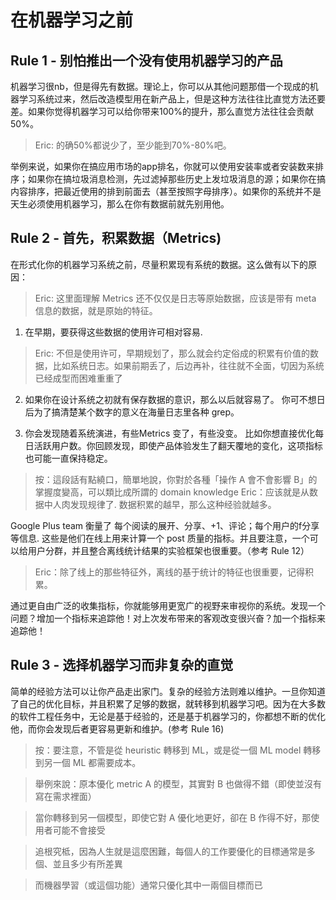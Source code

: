 # 在机器学习之前

## Rule 1 - 别怕推出一个没有使用机器学习的产品

机器学习很nb，但是得先有数据。理论上，你可以从其他问题那借一个现成的机器学习系统过来，然后改造模型用在新产品上，但是这种方法往往比直觉方法还要差。如果你觉得机器学习可以给你带来100%的提升，那么直觉方法往往会贡献50%。
> Eric: 的确50%都说少了，至少能到70%-80%吧。

举例来说，如果你在搞应用市场的app排名，你就可以使用安装率或者安装数来排序；如果你在搞垃圾消息检测，先过滤掉那些历史上发垃圾消息的源；如果你在搞内容排序，把最近使用的排到前面去（甚至按照字母排序）。如果你的系统并不是天生必须使用机器学习，那么在你有数据前就先别用他。

## Rule 2 - 首先，积累数据（Metrics)

 在形式化你的机器学习系统之前，尽量积累现有系统的数据。这么做有以下的原因：
 > Eric: 这里面理解 Metrics 还不仅仅是日志等原始数据，应该是带有 meta 信息的数据，就是原始的特征。

1. 在早期，要获得这些数据的使用许可相对容易.

  > Eric: 不但是使用许可，早期规划了，那么就会约定俗成的积累有价值的数据，比如系统日志。如果前期丢了，后边再补，往往就不全面，切因为系统已经成型而困难重重了

2. 如果你在设计系统之初就有保存数据的意识，那么以后就容易了。 你可不想日后为了搞清楚某个数字的意义在海量日志里各种 grep。

4. 你会发现随着系统演进，有些Metrics 变了，有些没变。 比如你想直接优化每日活跃用户数。你回顾发现，即使产品体验发生了翻天覆地的变化，这项指标也可能一直保持稳定。

  > 按：這段話有點繞口，簡單地說，你對於各種「操作 A 會不會影響 B」的掌握度變高，可以類比成所謂的 domain knowledge
  > Eric：应该就是从数据中人肉发现规律了. 数据积累的越早，那么这种经验就越多。

Google Plus team  衡量了 每个阅读的展开、分享、+1、评论；每个用户的f分享等信息. 这些是他们在线上用来计算一个 post 质量的指标。并且要注意，一个可以给用户分群，并且整合离线统计结果的实验框架也很重要。（参考 Rule 12）
 > Eric：除了线上的那些特征外，离线的基于统计的特征也很重要，记得积累。

 通过更自由广泛的收集指标，你就能够用更宽广的视野来审视你的系统。发现一个问题？增加一个指标来追踪他！对上次发布带来的客观改变很兴奋？加一个指标来追踪他！

## Rule 3 - 选择机器学习而非复杂的直觉

简单的经验方法可以让你产品走出家门。复杂的经验方法则难以维护。一旦你知道了自己的优化目标，并且积累了足够的数据，就转移到机器学习吧。因为在大多数的软件工程任务中，无论是基于经验的，还是基于机器学习的，你都想不断的优化他，而你会发现后者更容易更新和维护。(参考 Rule 16)

> 按：要注意，不管是從 heuristic 轉移到 ML，或是從一個 ML model 轉移到另一個 ML 都需要成本。

> 舉例來說：原本優化 metric A 的模型，其實對 B 也做得不錯（即使並沒有寫在需求裡面）

> 當你轉移到另一個模型，即使它對 A 優化地更好，卻在 B 作得不好，那使用者可能不會接受

> 追根究柢，因為人生就是這麼困難，每個人的工作要優化的目標通常是多個、並且多少有所差異

> 而機器學習（或這個功能）通常只優化其中一兩個目標而已
